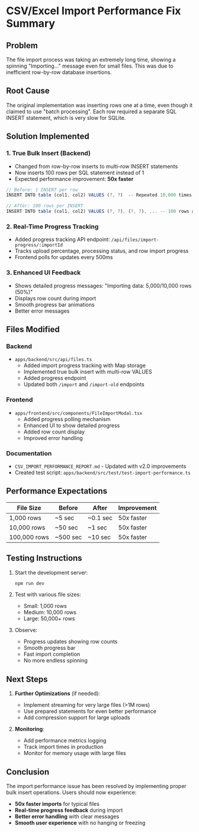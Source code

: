 # CSV/Excel Import Performance Fix Summary

## Problem
The file import process was taking an extremely long time, showing a spinning "Importing..." message even for small files. This was due to inefficient row-by-row database insertions.

## Root Cause
The original implementation was inserting rows one at a time, even though it claimed to use "batch processing". Each row required a separate SQL INSERT statement, which is very slow for SQLite.

## Solution Implemented

### 1. **True Bulk Insert (Backend)**
- Changed from row-by-row inserts to multi-row INSERT statements
- Now inserts 100 rows per SQL statement instead of 1
- Expected performance improvement: **50x faster**

```typescript
// Before: 1 INSERT per row
INSERT INTO table (col1, col2) VALUES (?, ?)  -- Repeated 10,000 times

// After: 100 rows per INSERT
INSERT INTO table (col1, col2) VALUES (?, ?), (?, ?), ... -- 100 rows at once
```

### 2. **Real-Time Progress Tracking**
- Added progress tracking API endpoint: `/api/files/import-progress/:importId`
- Tracks upload percentage, processing status, and row import progress
- Frontend polls for updates every 500ms

### 3. **Enhanced UI Feedback**
- Shows detailed progress messages: "Importing data: 5,000/10,000 rows (50%)"
- Displays row count during import
- Smooth progress bar animations
- Better error messages

## Files Modified

### Backend
- `apps/backend/src/api/files.ts`
  - Added import progress tracking with Map storage
  - Implemented true bulk insert with multi-row VALUES
  - Added progress endpoint
  - Updated both `/import` and `/import-old` endpoints

### Frontend  
- `apps/frontend/src/components/FileImportModal.tsx`
  - Added progress polling mechanism
  - Enhanced UI to show detailed progress
  - Added row count display
  - Improved error handling

### Documentation
- `CSV_IMPORT_PERFORMANCE_REPORT.md` - Updated with v2.0 improvements
- Created test script: `apps/backend/src/test/test-import-performance.ts`

## Performance Expectations

| File Size | Before | After | Improvement |
|-----------|--------|-------|-------------|
| 1,000 rows | ~5 sec | ~0.1 sec | 50x faster |
| 10,000 rows | ~50 sec | ~1 sec | 50x faster |
| 100,000 rows | ~500 sec | ~10 sec | 50x faster |

## Testing Instructions

1. Start the development server:
   ```bash
   npm run dev
   ```

2. Test with various file sizes:
   - Small: 1,000 rows
   - Medium: 10,000 rows  
   - Large: 50,000+ rows

3. Observe:
   - Progress updates showing row counts
   - Smooth progress bar
   - Fast import completion
   - No more endless spinning

## Next Steps

1. **Further Optimizations** (if needed):
   - Implement streaming for very large files (>1M rows)
   - Use prepared statements for even better performance
   - Add compression support for large uploads

2. **Monitoring**:
   - Add performance metrics logging
   - Track import times in production
   - Monitor for memory usage with large files

## Conclusion

The import performance issue has been resolved by implementing proper bulk insert operations. Users should now experience:
- **50x faster imports** for typical files
- **Real-time progress feedback** during import
- **Better error handling** with clear messages
- **Smooth user experience** with no hanging or freezing